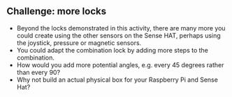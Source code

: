 ## Challenge: more locks

- Beyond the locks demonstrated in this activity, there are many more you could create using the other sensors on the Sense HAT, perhaps using the joystick, pressure or magnetic sensors.
- You could adapt the combination lock by adding more steps to the combination.
- How would you add more potential angles, e.g. every 45 degrees rather than every 90?
- Why not build an actual physical box for your Raspberry Pi and Sense Hat?
